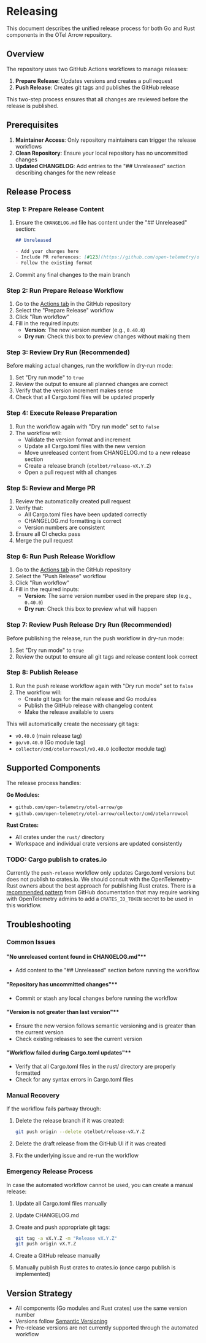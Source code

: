 # Releasing

This document describes the unified release process for both Go and Rust
components in the OTel Arrow repository.

## Overview

The repository uses two GitHub Actions workflows to manage releases:

1. **Prepare Release**: Updates versions and creates a pull request
2. **Push Release**: Creates git tags and publishes the GitHub release

This two-step process ensures that all changes are reviewed before the release
is published.

## Prerequisites

1. **Maintainer Access**: Only repository maintainers can trigger the release
   workflows
2. **Clean Repository**: Ensure your local repository has no uncommitted changes
3. **Updated CHANGELOG**: Add entries to the "## Unreleased" section describing
   changes for the new release

## Release Process

### Step 1: Prepare Release Content

1. Ensure the `CHANGELOG.md` file has content under the "## Unreleased" section:

   ```markdown
   ## Unreleased

   - Add your changes here
   - Include PR references: [#123](https://github.com/open-telemetry/otel-arrow/pull/123)
   - Follow the existing format
   ```

2. Commit any final changes to the main branch

### Step 2: Run Prepare Release Workflow

1. Go to the [Actions tab](https://github.com/open-telemetry/otel-arrow/actions)
   in the GitHub repository
2. Select the "Prepare Release" workflow
3. Click "Run workflow"
4. Fill in the required inputs:
   - **Version**: The new version number (e.g., `0.40.0`)
   - **Dry run**: Check this box to preview changes without making them

### Step 3: Review Dry Run (Recommended)

Before making actual changes, run the workflow in dry-run mode:

1. Set "Dry run mode" to `true`
2. Review the output to ensure all planned changes are correct
3. Verify that the version increment makes sense
4. Check that all Cargo.toml files will be updated properly

### Step 4: Execute Release Preparation

1. Run the workflow again with "Dry run mode" set to `false`
2. The workflow will:
   - Validate the version format and increment
   - Update all Cargo.toml files with the new version
   - Move unreleased content from CHANGELOG.md to a new release section
   - Create a release branch (`otelbot/release-vX.Y.Z`)
   - Open a pull request with all changes

### Step 5: Review and Merge PR

1. Review the automatically created pull request
2. Verify that:
   - All Cargo.toml files have been updated correctly
   - CHANGELOG.md formatting is correct
   - Version numbers are consistent
3. Ensure all CI checks pass
4. Merge the pull request

### Step 6: Run Push Release Workflow

1. Go to the [Actions tab](https://github.com/open-telemetry/otel-arrow/actions)
   in the GitHub repository
2. Select the "Push Release" workflow
3. Click "Run workflow"
4. Fill in the required inputs:
   - **Version**: The same version number used in the prepare step (e.g.,
     `0.40.0`)
   - **Dry run**: Check this box to preview what will happen

### Step 7: Review Push Release Dry Run (Recommended)

Before publishing the release, run the push workflow in dry-run mode:

1. Set "Dry run mode" to `true`
2. Review the output to ensure all git tags and release content look correct

### Step 8: Publish Release

1. Run the push release workflow again with "Dry run mode" set to `false`
2. The workflow will:
   - Create git tags for the main release and Go modules
   - Publish the GitHub release with changelog content
   - Make the release available to users

This will automatically create the necessary git tags:

- `v0.40.0` (main release tag)
- `go/v0.40.0` (Go module tag)
- `collector/cmd/otelarrowcol/v0.40.0` (collector module tag)

## Supported Components

The release process handles:

**Go Modules:**

- `github.com/open-telemetry/otel-arrow/go`
- `github.com/open-telemetry/otel-arrow/collector/cmd/otelarrowcol`

**Rust Crates:**

- All crates under the `rust/` directory
- Workspace and individual crate versions are updated consistently

### TODO: Cargo publish to crates.io

Currently the `push-release` workflow only updates Cargo.toml versions but does
not publish to crates.io. We should consult with the OpenTelemetry-Rust owners
about the best approach for publishing Rust crates. There is a [recommended
pattern](https://docs.github.com/en/actions/how-tos/writing-workflows/building-and-testing/building-and-testing-rust#publishing-your-package-or-library-to-cratesio)
from GitHub documentation that may require working with OpenTelemetry admins to
add a `CRATES_IO_TOKEN` secret to be used in this workflow.

## Troubleshooting

### Common Issues

#### "No unreleased content found in CHANGELOG.md"**

- Add content to the "## Unreleased" section before running the workflow

#### "Repository has uncommitted changes"**

- Commit or stash any local changes before running the workflow

#### "Version is not greater than last version"**

- Ensure the new version follows semantic versioning and is greater than the
  current version
- Check existing releases to see the current version

#### "Workflow failed during Cargo.toml updates"**

- Verify that all Cargo.toml files in the rust/ directory are properly formatted
- Check for any syntax errors in Cargo.toml files

### Manual Recovery

If the workflow fails partway through:

1. Delete the release branch if it was created:

   ```bash
   git push origin --delete otelbot/release-vX.Y.Z
   ```

2. Delete the draft release from the GitHub UI if it was created

3. Fix the underlying issue and re-run the workflow

### Emergency Release Process

In case the automated workflow cannot be used, you can create a manual release:

1. Update all Cargo.toml files manually
2. Update CHANGELOG.md
3. Create and push appropriate git tags:

   ```bash
   git tag -a vX.Y.Z -m "Release vX.Y.Z"
   git push origin vX.Y.Z
   ```

4. Create a GitHub release manually
5. <!-- TODO: Add step for manual cargo publish once implemented -->
   Manually publish Rust crates to crates.io (once cargo publish is implemented)

## Version Strategy

- All components (Go modules and Rust crates) use the same version number
- Versions follow [Semantic Versioning](https://semver.org/)
- Pre-release versions are not currently supported through the automated
  workflow
